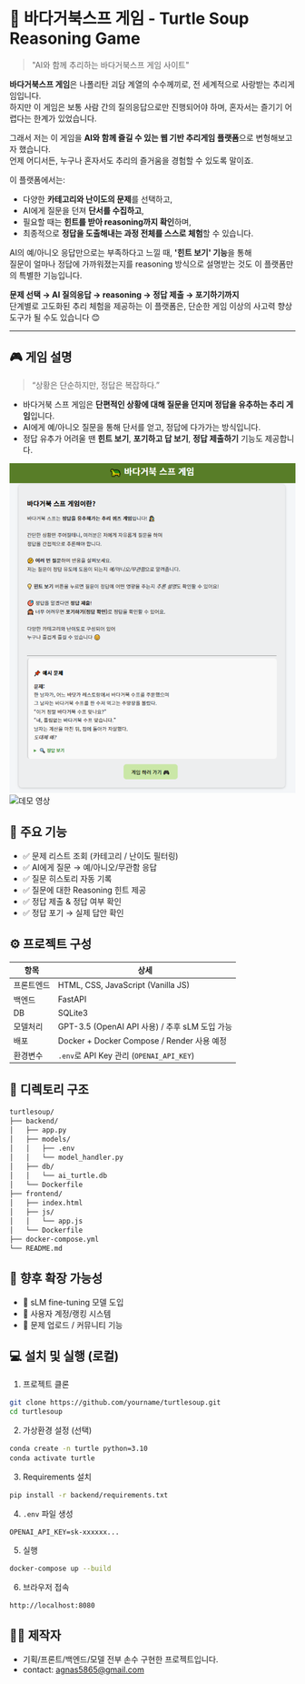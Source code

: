 # 🐢 바다거북스프 게임 - Turtle Soup Reasoning Game

> "AI와 함께 추리하는 바다거북스프 게임 사이트"

**바다거북스프 게임**은 나폴리탄 괴담 계열의 수수께끼로, 전 세계적으로 사랑받는 추리게임입니다.  
하지만 이 게임은 보통 사람 간의 질의응답으로만 진행되어야 하며, 혼자서는 즐기기 어렵다는 한계가 있었습니다.

그래서 저는 이 게임을 **AI와 함께 즐길 수 있는 웹 기반 추리게임 플랫폼**으로 변형해보고자 했습니다.  
언제 어디서든, 누구나 혼자서도 추리의 즐거움을 경험할 수 있도록 말이죠.

이 플랫폼에서는:
- 다양한 **카테고리와 난이도의 문제**를 선택하고,
- AI에게 질문을 던져 **단서를 수집하고**,  
- 필요할 때는 **힌트를 받아 reasoning까지 확인**하며,  
- 최종적으로 **정답을 도출해내는 과정 전체를 스스로 체험**할 수 있습니다.

AI의 예/아니오 응답만으로는 부족하다고 느낄 때, **'힌트 보기' 기능**을 통해  
질문이 얼마나 정답에 가까워졌는지를 reasoning 방식으로 설명받는 것도 이 플랫폼만의 특별한 기능입니다.

**문제 선택 → AI 질의응답 → reasoning → 정답 제출 → 포기하기까지**  
단계별로 고도화된 추리 체험을 제공하는 이 플랫폼은, 단순한 게임 이상의 사고력 향상 도구가 될 수도 있습니다 😊

---

## 🎮 게임 설명

> “상황은 단순하지만, 정답은 복잡하다.”

- 바다거북 스프 게임은 **단편적인 상황에 대해 질문을 던지며 정답을 유추하는 추리 게임**입니다.
- AI에게 예/아니오 질문을 통해 단서를 얻고, 정답에 다가가는 방식입니다.
- 정답 유추가 어려울 땐 **힌트 보기**, **포기하고 답 보기**, **정답 제출하기** 기능도 제공합니다.

![실제 실행 화면](./화면.png)
![데모 영상](https://youtube.com/shorts/QMAcLYRxWgI?feature=share)

## 🧠 주요 기능

- ✅ 문제 리스트 조회 (카테고리 / 난이도 필터링)
- ✅ AI에게 질문 → 예/아니오/무관함 응답
- ✅ 질문 히스토리 자동 기록
- ✅ 질문에 대한 Reasoning 힌트 제공
- ✅ 정답 제출 & 정답 여부 확인
- ✅ 정답 포기 → 실제 답안 확인

## ⚙ 프로젝트 구성

| 항목 | 상세 |
|------|------|
| 프론트엔드 | HTML, CSS, JavaScript (Vanilla JS) |
| 백엔드 | FastAPI |
| DB | SQLite3 |
| 모델처리 | GPT-3.5 (OpenAI API 사용) / 추후 sLM 도입 가능 |
| 배포 | Docker + Docker Compose / Render 사용 예정 |
| 환경변수 | `.env`로 API Key 관리 (`OPENAI_API_KEY`) |

## 📁 디렉토리 구조

```
turtlesoup/
├── backend/
│   ├── app.py
│   ├── models/
│   │   ├── .env
│   │   └── model_handler.py
│   ├── db/
│   │   └── ai_turtle.db
│   └── Dockerfile
├── frontend/
│   ├── index.html
│   ├── js/
│   │   └── app.js
│   └── Dockerfile
├── docker-compose.yml
└── README.md
```

## 🚀 향후 확장 가능성

- 🔹 sLM fine-tuning 모델 도입
- 🔹 사용자 계정/랭킹 시스템
- 🔹 문제 업로드 / 커뮤니티 기능


## 💻 설치 및 실행 (로컬)

1. 프로젝트 클론
```bash
git clone https://github.com/yourname/turtlesoup.git
cd turtlesoup
```

2. 가상환경 설정 (선택)
```bash
conda create -n turtle python=3.10
conda activate turtle
```

3. Requirements 설치
```bash
pip install -r backend/requirements.txt
```

4. `.env` 파일 생성
```
OPENAI_API_KEY=sk-xxxxxx...
```

5. 실행
```bash
docker-compose up --build
```

6. 브라우저 접속
```
http://localhost:8080
```

## 🧑‍💻 제작자

- 기획/프론트/백엔드/모델 전부 손수 구현한 프로젝트입니다.
- contact: agnas5865@gmail.com
